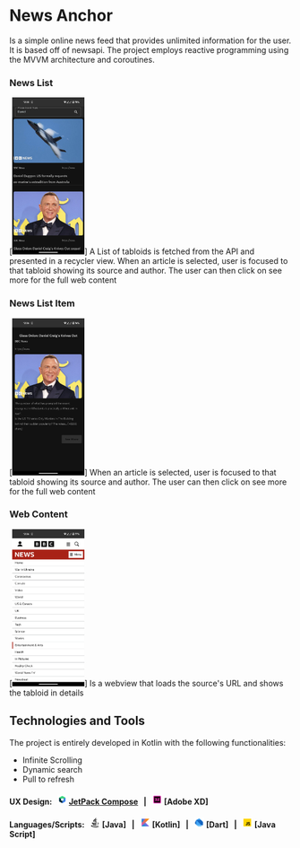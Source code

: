 
# News Anchor

Is a simple online news feed that provides unlimited information for the user. It is based off of newsapi.
The project employs reactive programming using the MVVM architecture and coroutines.

### News List
[<img src='https://github.com/lumu-daniel/news_anchor/blob/master/app/src/main/res/drawable/news_list.png' alt='Search for Pokemon' height='280'>]
A List of tabloids is fetched from the API and presented in a recycler view.
When an article is selected, user is focused to that tabloid showing its source and author.
The user can then click on see more for the full web content

### News List Item
[<img src='https://github.com/lumu-daniel/news_anchor/blob/master/app/src/main/res/drawable/sing_item.png' alt='Purchase Result Failed' height='280'>]
When an article is selected, user is focused to that tabloid showing its source and author.
The user can then click on see more for the full web content

### Web Content
[<img src='https://github.com/lumu-daniel/news_anchor/blob/master/app/src/main/res/drawable/single_item_web.png' alt='Purchase Result Failed' height='280'>]
Is a webview that loads the source's URL and shows the tabloid in details


## Technologies and Tools

The project is entirely developed in Kotlin with the following functionalities:
- Infinite Scrolling
- Dynamic search
- Pull to refresh

#### UX Design: &nbsp; [<img src='https://github.com/lumu-daniel/lumu-daniel/blob/main/assets/images/jc_icon.png' alt='JetPack Compose' height='18'>](https://www.figma.com/developers) [JetPack Compose](https://developer.android.com/jetpack) &nbsp; | &nbsp; [<img src='https://github.com/lumu-daniel/lumu-daniel/blob/main/assets/images/adobe-xd.gif' alt='Adobe XD' height='18'>](https://www.adobe.com/products/xd.html) [Adobe XD]

#### Languages/Scripts: &nbsp; [<img src='https://github.com/lumu-daniel/lumu-daniel/blob/main/assets/images/java.png' alt='Java' height='18'>](https://www.java.com/en/) [Java] &nbsp; | &nbsp; [<img src='https://github.com/lumu-daniel/lumu-daniel/blob/main/assets/images/kotlin.png' alt='TypeScript' height='18'>](https://kotlinlang.org/) [Kotlin] &nbsp; | &nbsp; [<img src='https://github.com/lumu-daniel/lumu-daniel/blob/main/assets/images/dart.png' alt='HTML5' height='18'>](https://dart.dev/) [Dart] &nbsp; | &nbsp; [<img src='https://github.com/lumu-daniel/lumu-daniel/blob/main/assets/images/javascript.gif' alt='Java Script' height='18'>](https://www.javascript.com/) [Java Script]
